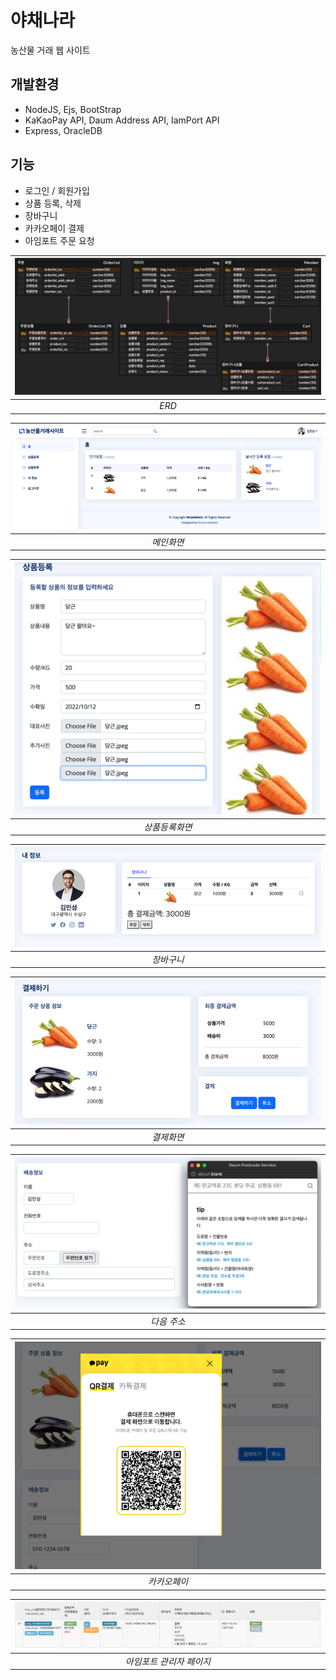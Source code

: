 # 야채나라

농산물 거래 웹 사이트

## 개발환경
 - NodeJS, Ejs, BootStrap
 - KaKaoPay API, Daum Address API, IamPort API
 - Express, OracleDB

## 기능
 - 로그인 / 회원가입
 - 상품 등록, 삭제
 - 장바구니
 - 카카오페이 결제
 - 아임포트 주문 요청

| ![그림1](/public/images/erd.png) |
| :---------------------------------: |
| _ERD_ |

| ![그림1](/public/images/main.png) |
| :---------------------------------: |
| _메인화면_ |

| ![그림1](/public/images/register.png) |
| :---------------------------------: |
| _상품등록화면_ |

| ![그림1](/public/images/cart.png) |
| :---------------------------------: |
| _장바구니_ |

| ![그림1](/public/images/payment.png) |
| :---------------------------------: |
| _결제화면_ |

| ![그림1](/public/images/address.png) |
| :---------------------------------: |
| _다음 주소_ |

| ![그림1](/public/images/kakaopay.png) |
| :---------------------------------: |
| _카카오페이_ |

| ![그림1](/public/images/iamport.png) |
| :---------------------------------: |
| _아임포트 관리자 페이지_ |